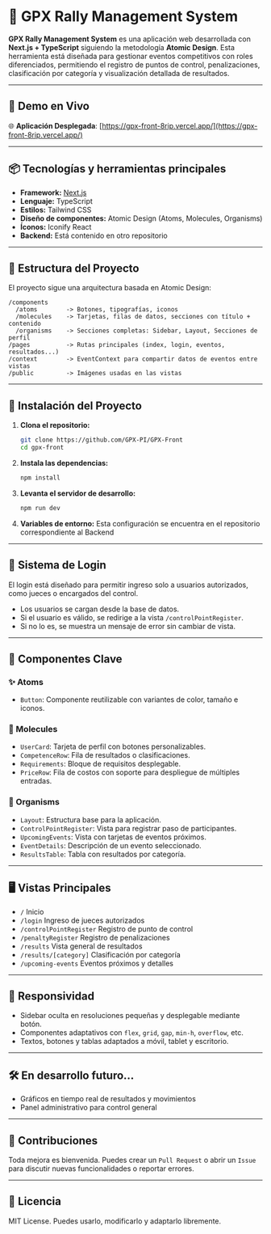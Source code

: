 # 🏁 GPX Rally Management System

**GPX Rally Management System** es una aplicación web desarrollada con **Next.js + TypeScript** siguiendo la metodología **Atomic Design**. Esta herramienta está diseñada para gestionar eventos competitivos con roles diferenciados, permitiendo el registro de puntos de control, penalizaciones, clasificación por categoría y visualización detallada de resultados.

---

## 🚀 **Demo en Vivo**

🌐 **Aplicación Desplegada**: [https://gpx-front-8rip.vercel.app/](https://gpx-front-8rip.vercel.app/)

---

## 📦 Tecnologías y herramientas principales

* **Framework:** [Next.js](https://nextjs.org/)
* **Lenguaje:** TypeScript
* **Estilos:** Tailwind CSS
* **Diseño de componentes:** Atomic Design (Atoms, Molecules, Organisms)
* **Íconos:** Iconify React
* **Backend:** Está contenido en otro repositorio

---

## 🧱 Estructura del Proyecto

El proyecto sigue una arquitectura basada en Atomic Design:

```
/components
  /atoms        -> Botones, tipografías, iconos
  /molecules    -> Tarjetas, filas de datos, secciones con título + contenido
  /organisms    -> Secciones completas: Sidebar, Layout, Secciones de perfil
/pages          -> Rutas principales (index, login, eventos, resultados...)
/context        -> EventContext para compartir datos de eventos entre vistas
/public         -> Imágenes usadas en las vistas
```

---

## 🚀 Instalación del Proyecto

1. **Clona el repositorio:**

   ```bash
   git clone https://github.com/GPX-PI/GPX-Front
   cd gpx-front
   ```

2. **Instala las dependencias:**

   ```bash
   npm install
   ```

3. **Levanta el servidor de desarrollo:**

   ```bash
   npm run dev
   ```

4. **Variables de entorno:**
   Esta configuración se encuentra en el repositorio correspondiente al Backend

---

## 🔐 Sistema de Login

El login está diseñado para permitir ingreso solo a usuarios autorizados, como jueces o encargados del control.

* Los usuarios se cargan desde la base de datos.
* Si el usuario es válido, se redirige a la vista `/controlPointRegister`.
* Si no lo es, se muestra un mensaje de error sin cambiar de vista.

---

## 🧩 Componentes Clave

### ✨ Atoms

* `Button`: Componente reutilizable con variantes de color, tamaño e iconos.

### 🧠 Molecules

* `UserCard`: Tarjeta de perfil con botones personalizables.
* `CompetenceRow`: Fila de resultados o clasificaciones.
* `Requirements`: Bloque de requisitos desplegable.
* `PriceRow`: Fila de costos con soporte para despliegue de múltiples entradas.

### 🧳 Organisms

* `Layout`: Estructura base para la aplicación.
* `ControlPointRegister`: Vista para registrar paso de participantes.
* `UpcomingEvents`: Vista con tarjetas de eventos próximos.
* `EventDetails`: Descripción de un evento seleccionado.
* `ResultsTable`: Tabla con resultados por categoría.

---

## 🖥️ Vistas Principales

* `/` Inicio
* `/login` Ingreso de jueces autorizados
* `/controlPointRegister` Registro de punto de control
* `/penaltyRegister` Registro de penalizaciones
* `/results` Vista general de resultados
* `/results/[category]` Clasificación por categoría
* `/upcoming-events` Eventos próximos y detalles

---

## 📱 Responsividad

* Sidebar oculta en resoluciones pequeñas y desplegable mediante botón.
* Componentes adaptativos con `flex`, `grid`, `gap`, `min-h`, `overflow`, etc.
* Textos, botones y tablas adaptados a móvil, tablet y escritorio.

---


## 🛠️ En desarrollo futuro...

* Gráficos en tiempo real de resultados y movimientos
* Panel administrativo para control general

---

## 🤝 Contribuciones

Toda mejora es bienvenida. Puedes crear un `Pull Request` o abrir un `Issue` para discutir nuevas funcionalidades o reportar errores.

---

## 📄 Licencia

MIT License. Puedes usarlo, modificarlo y adaptarlo libremente.
